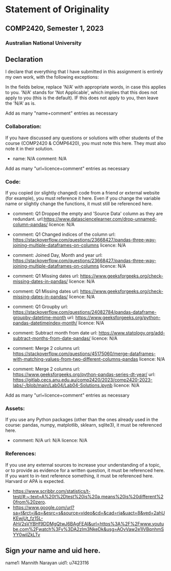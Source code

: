 # Statement of Originality
## COMP2420, Semester 1, 2023
### Australian National University

## Declaration
  I declare that everything that I have submitted in this assignment is entirely my own work, with the following exceptions:

In the fields below, replace 'N/A' with appropriate words, in case this applies
to you.  'N/A' stands for 'Not Applicable', which implies that this does not
apply to you (this is the default).  IF this does not apply to you, then leave the 'N/A' as is.

Add as many "name+comment" entries as necessary

### Collaboration:
If you have discussed any questions or solutions with other students of the course (COMP2420 & COMP6420), you must note this here. They must also note it in their solution.

  - name: N/A
    comment:
      N/A


Add as many "url+licence+comment" entries as necessary

### Code:
If you copied (or slightly changed) code from a friend or external website (for example), you must reference it here. Even if you change the variable name or slightly change the functions, it must still be referenced here.


  - comment: Q1  Dropped the empty  and 'Source Data' column as they are redundant.
    url:https://www.datasciencelearner.com/drop-unnamed-column-pandas/
    licence: N/A
    
  - comment: Q1 Changed indices of the column
    url: https://stackoverflow.com/questions/23668427/pandas-three-way-joining-multiple-dataframes-on-columns
    licence: N/A
    
  - comment: Joined Day, Month and year
    url:  https://stackoverflow.com/questions/23668427/pandas-three-way-joining-multiple-dataframes-on-columns
    licence: N/A
    
  - comment: Q1 Missing dates
    url: https://www.geeksforgeeks.org/check-missing-dates-in-pandas/
    licence: N/A
    
  - comment: Q1 Missing dates
    url: https://www.geeksforgeeks.org/check-missing-dates-in-pandas/
    licence: N/A
    
  - comment: Q1 Groupby 
    url: https://stackoverflow.com/questions/24082784/pandas-dataframe-groupby-datetime-month
    url: https://www.geeksforgeeks.org/python-pandas-datetimeindex-month/
    licence: N/A
    
  - comment: Subtract month from date
    url: https://www.statology.org/add-subtract-months-from-date-pandas/
    licence: N/A
    
  - comment: Merge 2 columns
    url: https://stackoverflow.com/questions/45175060/merge-dataframes-with-matching-values-from-two-different-columns-pandas
    licence: N/A
  - comment: Merge 2 columns
    url: https://www.geeksforgeeks.org/python-pandas-series-dt-year/
    url: https://gitlab.cecs.anu.edu.au/comp2420/2023/comp2420-2023-labs/-/blob/main/Lab04/Lab04-Solutions.ipynb
    licence: N/A    
    

    
Add as many "url+licence+comment" entries as necessary

### Assets:
If you use any Python packages (other than the ones already used in the course: pandas, numpy, matplotlib, sklearn, sqlite3), it must be referenced here. 


  - comment: N/A
    url: N/A
    licence: N/A


### References:
If you use any external sources to increase your understanding of a topic, or to provide as evidence for a written question, it must be referenced here. If you want to in-text reference something, it must be referenced here. Harvard or APA is expected.

- https://www.scribbr.com/statistics/t-test/#:~:text=A%20t%2Dtest%20is%20a,means%20is%20different%20from%20zero.
- https://www.google.com/url?sa=t&rct=j&q=&esrc=s&source=video&cd=&cad=rja&uact=8&ved=2ahUKEwjUt_fz15L-AhV2sVYBHf9DDMgQtwJ6BAgFEAI&url=https%3A%2F%2Fwww.youtube.com%2Fwatch%3Fv%3DA2zlm3NkeDk&usg=AOvVaw2e1IVBqnhmSYY0wilZkLTv

## Sign *your* name and uid here.

name1:  Mannith Narayan
uid1: u7423116
